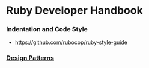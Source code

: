 # Ruby Developer Handbook

### Indentation and Code Style
- https://github.com/rubocop/ruby-style-guide

### [Design Patterns](https://github.com/kroolar/ruby-developer/blob/master/design-patterns.md)
